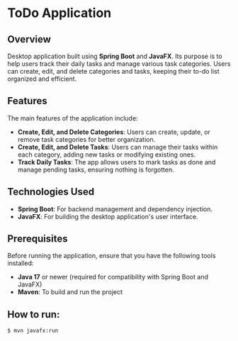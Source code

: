 # ToDo Application

## Overview
Desktop application built using **Spring Boot** and **JavaFX**. Its purpose is to help users track their daily tasks and manage various task categories. Users can create, edit, and delete categories and tasks, keeping their to-do list organized and efficient.

## Features
The main features of the application include:
- **Create, Edit, and Delete Categories**: Users can create, update, or remove task categories for better organization.
- **Create, Edit, and Delete Tasks**: Users can manage their tasks within each category, adding new tasks or modifying existing ones.
- **Track Daily Tasks**: The app allows users to mark tasks as done and manage pending tasks, ensuring nothing is forgotten.

## Technologies Used
- **Spring Boot**: For backend management and dependency injection.
- **JavaFX**: For building the desktop application's user interface.

## Prerequisites
Before running the application, ensure that you have the following tools installed:
- **Java 17** or newer (required for compatibility with Spring Boot and JavaFX)
- **Maven**: To build and run the project

## How to run:
`$ mvn javafx:run`
